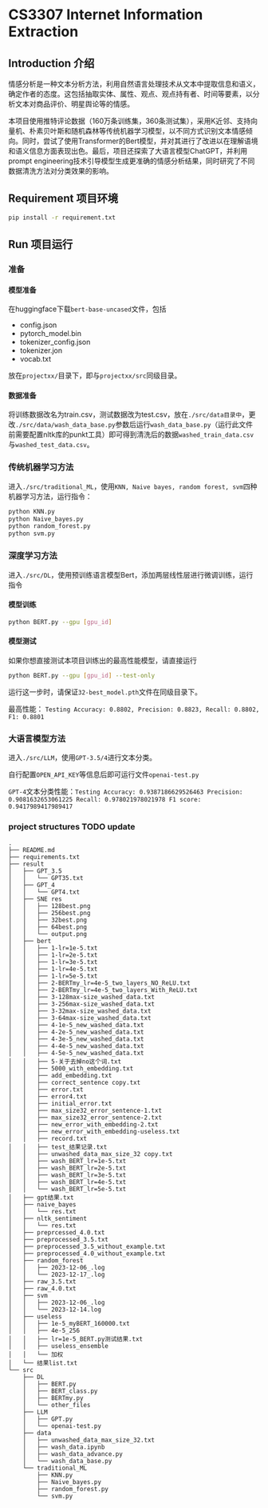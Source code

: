 # CS3307 Internet Information Extraction

## Introduction 介绍
情感分析是一种文本分析方法，利用自然语言处理技术从文本中提取信息和语义，确定作者的态度。这包括抽取实体、属性、观点、观点持有者、时间等要素，以分析文本对商品评价、明星舆论等的情感。

本项目使用推特评论数据（160万条训练集，360条测试集），采用K近邻、支持向量机、朴素贝叶斯和随机森林等传统机器学习模型，以不同方式识别文本情感倾向。同时，尝试了使用Transformer的Bert模型，并对其进行了改进以在理解语境和语义信息方面表现出色。最后，项目还探索了大语言模型ChatGPT，并利用prompt engineering技术引导模型生成更准确的情感分析结果，同时研究了不同数据清洗方法对分类效果的影响。


## Requirement 项目环境

```bash
pip install -r requirement.txt
```

## Run 项目运行

### 准备

#### 模型准备
在huggingface下载`bert-base-uncased`文件，包括
- config.json
- pytorch_model.bin
- tokenizer_config.json
- tokenizer.jon
- vocab.txt

放在`projectxx/`目录下，即与`projectxx/src`同级目录。

#### 数据准备
将训练数据改名为train.csv，测试数据改为test.csv，放在`./src/data目录中`，更改`./src/data/wash_data_base.py`参数后运行`wash_data_base.py`（运行此文件前需要配置nltk库的punkt工具）即可得到清洗后的数据`washed_train_data.csv`与`washed_test_data.csv`。

### 传统机器学习方法

进入`./src/traditional_ML`，使用`KNN, Naive bayes, random forest, svm`四种机器学习方法，运行指令：

```bash
python KNN.py 
python Naive_bayes.py
python random_forest.py
python svm.py
```

### 深度学习方法
进入`./src/DL`，使用预训练语言模型Bert，添加两层线性层进行微调训练，运行指令

#### 模型训练

```bash
python BERT.py --gpu [gpu_id]
```

#### 模型测试

如果你想直接测试本项目训练出的最高性能模型，请直接运行
```bash
python BERT.py --gpu [gpu_id] --test-only
```
运行这一步时，请保证`32-best_model.pth`文件在同级目录下。

最高性能： `Testing Accuracy: 0.8802, Precision: 0.8823, Recall: 0.8802, F1: 0.8801`

### 大语言模型方法
进入`./src/LLM`，使用`GPT-3.5/4`进行文本分类。

自行配置`OPEN_API_KEY`等信息后即可运行文件`openai-test.py`

`GPT-4`文本分类性能：`Testing Accuracy: 0.9387186629526463 Precision: 0.9081632653061225 Recall: 0.978021978021978 F1 score: 0.9417989417989417`

### project structures TODO update
```
.
├── README.md
├── requirements.txt
├── result
│   ├── GPT_3.5
│   │   └── GPT35.txt
│   ├── GPT_4
│   │   └── GPT4.txt
│   ├── SNE res
│   │   ├── 128best.png
│   │   ├── 256best.png
│   │   ├── 32best.png
│   │   ├── 64best.png
│   │   └── output.png
│   ├── bert
│   │   ├── 1-lr=1e-5.txt
│   │   ├── 1-lr=2e-5.txt
│   │   ├── 1-lr=3e-5.txt
│   │   ├── 1-lr=4e-5.txt
│   │   ├── 1-lr=5e-5.txt
│   │   ├── 2-BERTmy_lr=4e-5_two_layers_NO_ReLU.txt
│   │   ├── 2-BERTmy_lr=4e-5_two_layers_With_ReLU.txt
│   │   ├── 3-128max-size_washed_data.txt
│   │   ├── 3-256max-size_washed_data.txt
│   │   ├── 3-32max-size_washed_data.txt
│   │   ├── 3-64max-size_washed_data.txt
│   │   ├── 4-1e-5_new_washed_data.txt
│   │   ├── 4-2e-5_new_washed_data.txt
│   │   ├── 4-3e-5_new_washed_data.txt
│   │   ├── 4-4e-5_new_washed_data.txt
│   │   ├── 4-5e-5_new_washed_data.txt
│   │   ├── 5-关于去掉no这个词.txt
│   │   ├── 5000_with_embedding.txt
│   │   ├── add_embedding.txt
│   │   ├── correct_sentence copy.txt
│   │   ├── error.txt
│   │   ├── error4.txt
│   │   ├── initial_error.txt
│   │   ├── max_size32_error_sentence-1.txt
│   │   ├── max_size32_error_sentence-2.txt
│   │   ├── new_error_with_embedding-2.txt
│   │   ├── new_error_with_embedding-useless.txt
│   │   ├── record.txt
│   │   ├── test_结果记录.txt
│   │   ├── unwashed_data_max_size_32 copy.txt
│   │   ├── wash_BERT_lr=1e-5.txt
│   │   ├── wash_BERT_lr=2e-5.txt
│   │   ├── wash_BERT_lr=3e-5.txt
│   │   ├── wash_BERT_lr=4e-5.txt
│   │   └── wash_BERT_lr=5e-5.txt
│   ├── gpt结果.txt
│   ├── naive_bayes
│   │   └── res.txt
│   ├── nltk_sentiment
│   │   └── res.txt
│   ├── preprcessed_4.0.txt
│   ├── preprocessed_3.5.txt
│   ├── preprocessed_3.5_without_example.txt
│   ├── preprocessed_4.0_without_example.txt
│   ├── random_forest
│   │   ├── 2023-12-06_.log
│   │   └── 2023-12-17_.log
│   ├── raw_3.5.txt
│   ├── raw_4.0.txt
│   ├── svm
│   │   ├── 2023-12-06_.log
│   │   └── 2023-12-14.log
│   ├── useless
│   │   ├── 1e-5_myBERT_160000.txt
│   │   ├── 4e-5_256
│   │   ├── lr=1e-5_BERT.py测试结果.txt
│   │   ├── useless_ensemble
│   │   └── 加权
│   └── 结果list.txt
└── src
    ├── DL
    │   ├── BERT.py
    │   ├── BERT_class.py
    │   ├── BERTmy.py
    │   └── other_files
    ├── LLM
    │   ├── GPT.py
    │   └── openai-test.py
    ├── data
    │   ├── unwashed_data_max_size_32.txt
    │   ├── wash_data.ipynb
    │   ├── wash_data_advance.py
    │   └── wash_data_base.py
    └── traditional_ML
        ├── KNN.py
        ├── Naive_bayes.py
        ├── random_forest.py
        └── svm.py
```